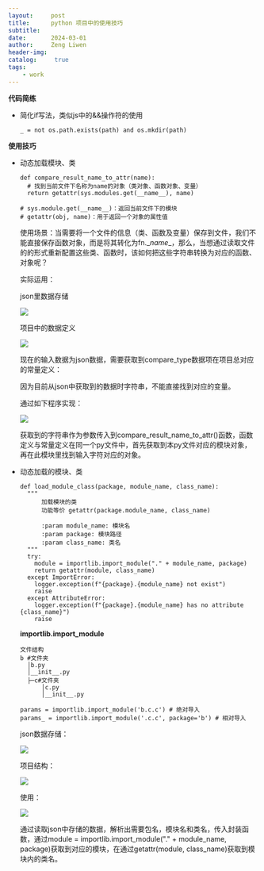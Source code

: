 ```yaml
---
layout:     post
title:      python 项目中的使用技巧
subtitle:   
date:       2024-03-01
author:     Zeng Liwen
header-img: 
catalog: 	 true
tags:
    - work
---
```


**代码简练**

- 简化if写法，类似js中的&&操作符的使用

  ```
  _ = not os.path.exists(path) and os.mkdir(path)
  ```

**使用技巧**

- 动态加载模块、类

  ```
  def compare_result_name_to_attr(name):
    # 找到当前文件下名称为name的对象（类对象、函数对象、变量）
    return getattr(sys.modules.get(__name__), name)
  
  # sys.module.get(__name__)：返回当前文件下的模块
  # getattr(obj, name)：用于返回一个对象的属性值
  ```

  使用场景：当需要将一个文件的信息（类、函数及变量）保存到文件，我们不能直接保存函数对象，而是将其转化为fn.\__name__，那么，当想通过读取文件的的形式重新配置这些类、函数时，该如何把这些字符串转换为对应的函数、对象呢？

  实际运用：

  json里数据存储

  ![](E:\NOTE!!!!\zlw1115.github.io\img\2024-03-01\1.jpg)

  项目中的数据定义

  ![](E:\NOTE!!!!\zlw1115.github.io\img\2024-03-01\2.jpg)

  现在的输入数据为json数据，需要获取到compare_type数据项在项目总对应的常量定义：

  因为目前从json中获取到的数据时字符串，不能直接找到对应的变量。

  通过如下程序实现：

  ![](E:\NOTE!!!!\zlw1115.github.io\img\2024-03-01\3.jpg)

  获取到的字符串作为参数传入到compare_result_name_to_attr()函数，函数定义与常量定义在同一个py文件中，首先获取到本py文件对应的模块对象，再在此模块里找到输入字符对应的对象。

- 动态加载的模块、类

  ```
  def load_module_class(package, module_name, class_name):
    """
    	加载模块的类
    	功能等价 getattr(package.module_name, class_name)
    	
    	:param module_name: 模块名
    	:param package: 模块路径
    	:param class_name: 类名
    """
    try:
      module = importlib.import_module("." + module_name, package)
      return getattr(module, class_name)
    except ImportError:
      logger.exception(f"{package}.{module_name} not exist")
      raise
    except AttributeError:
      logger.exception(f"{package}.{module_name} has no attribute {class_name}")
      raise
  ```

  **importlib.import_module**

  ```
  文件结构
  b #文件夹
  	│b.py
  	│__init__.py
  	├─c#文件夹
  		│c.py
  		│__init__.py
  		
  params = importlib.import_module('b.c.c') # 绝对导入
  params_ = importlib.import_module('.c.c', package='b') # 相对导入
  ```

  

  

  json数据存储：

  ![](E:\NOTE!!!!\zlw1115.github.io\img\2024-03-01\4.jpg)

  项目结构：

  ![](E:\NOTE!!!!\zlw1115.github.io\img\2024-03-01\6.jpg)

  

  使用：

  ![](E:\NOTE!!!!\zlw1115.github.io\img\2024-03-01\5.jpg)

  通过读取json中存储的数据，解析出需要包名，模块名和类名，传入封装函数，通过module = importlib.import_module("." + module_name, package)获取到对应的模块，在通过getattr(module, class_name)获取到模块内的类名。

















